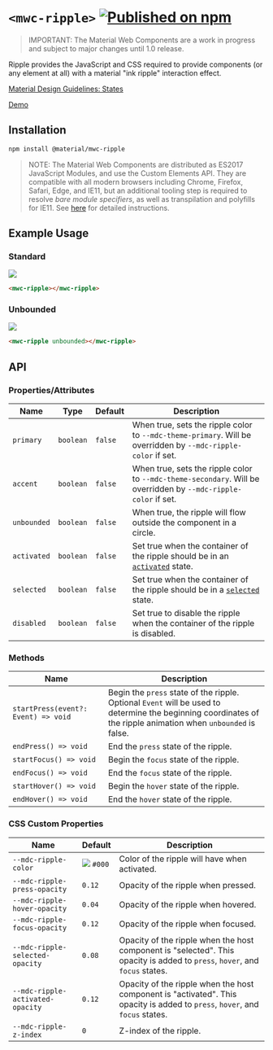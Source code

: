 # `<mwc-ripple>` [![Published on npm](https://img.shields.io/npm/v/@material/mwc-button.svg)](https://www.npmjs.com/package/@material/mwc-ripple)

> IMPORTANT: The Material Web Components are a work in progress and subject to
> major changes until 1.0 release.

Ripple provides the JavaScript and CSS required to provide components (or any element at all) with a material "ink ripple" interaction effect.

[Material Design Guidelines: States](https://material.io/design/interaction/states.html)

[Demo](https://material-components.github.io/material-components-web-components/demos/ripple/)

## Installation

```sh
npm install @material/mwc-ripple
```

> NOTE: The Material Web Components are distributed as ES2017 JavaScript
> Modules, and use the Custom Elements API. They are compatible with all modern
> browsers including Chrome, Firefox, Safari, Edge, and IE11, but an additional
> tooling step is required to resolve *bare module specifiers*, as well as
> transpilation and polyfills for IE11. See
> [here](https://github.com/material-components/material-components-web-components#quick-start)
> for detailed instructions.

## Example Usage

### Standard

![](https://raw.githubusercontent.com/material-components/material-components-web-components/8f1e7e1b886b6c6820c18c8cc26cce7b15fd2c98/packages/ripple/images/standard.gif)

```html
<mwc-ripple></mwc-ripple>
```

### Unbounded

![](https://raw.githubusercontent.com/material-components/material-components-web-components/8f1e7e1b886b6c6820c18c8cc26cce7b15fd2c98/packages/ripple/images/unbound.gif)

```html
<mwc-ripple unbounded></mwc-ripple>
```

<!--
TODO(dfreedm): add examples when list-item has activated and selected states
### Selected

```html
<mwc-ripple selected></mwc-ripple>
```

### Activated

```html
<mwc-ripple activated></mwc-ripple>
```
-->

## API

### Properties/Attributes

Name | Type | Default | Description
---- | ---- | ------- | -----------
`primary` | `boolean` | `false` | When true, sets the ripple color to `--mdc-theme-primary`. Will be overridden by `--mdc-ripple-color` if set.
`accent` | `boolean` | `false` | When true, sets the ripple color to `--mdc-theme-secondary`. Will be overridden by `--mdc-ripple-color` if set.
`unbounded` | `boolean` | `false` | When true, the ripple will flow outside the component in a circle.
`activated` | `boolean` | `false` | Set true when the container of the ripple should be in an [`activated`](https://material.io/design/interaction/states.html#activated) state.
`selected` | `boolean` | `false` | Set true when the container of the ripple should be in a [`selected`](https://material.io/design/interaction/states.html#selected) state.
`disabled` | `boolean` | `false` | Set true to disable the ripple when the container of the ripple is disabled.

### Methods

| Name | Description
| ---- | -----------
| `startPress(event?: Event) => void` | Begin the `press` state of the ripple. Optional `Event` will be used to determine the beginning coordinates of the ripple animation when `unbounded` is false.
| `endPress() => void` | End the `press` state of the ripple.
| `startFocus() => void` | Begin the `focus` state of the ripple.
| `endFocus() => void` | End the `focus` state of the ripple.
| `startHover() => void` | Begin the `hover` state of the ripple.
| `endHover() => void` | End the `hover` state of the ripple.


### CSS Custom Properties

Name                             | Default                                 | Description
-------------------------------- | --------------------------------------- | -----------
`--mdc-ripple-color`             | ![](https://raw.githubusercontent.com/material-components/material-components-web-components/8f1e7e1b886b6c6820c18c8cc26cce7b15fd2c98/packages/ripple/images/color_000.png) `#000` | Color of the ripple will have when activated.
`--mdc-ripple-press-opacity`     | `0.12`                                  | Opacity of the ripple when pressed.
`--mdc-ripple-hover-opacity`     | `0.04`                                  | Opacity of the ripple when hovered.
`--mdc-ripple-focus-opacity`     | `0.12`                                  | Opacity of the ripple when focused.
`--mdc-ripple-selected-opacity`  | `0.08`                                  | Opacity of the ripple when the host component is "selected". This opacity is added to `press`, `hover`, and `focus` states.
`--mdc-ripple-activated-opacity` | `0.12`                                  | Opacity of the ripple when the host component is "activated". This opacity is added to `press`, `hover`, and `focus` states.
`--mdc-ripple-z-index`           | `0`                                     | Z-index of the ripple.
